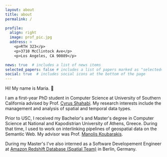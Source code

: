 ```yaml
---
layout: about
title: about
permalink: /

profile:
  align: right
  image: prof_pic.jpg
  address: >
    <p>RTH 323</p>
    <p>3710 McClintock Ave</p>
    <p>Los Angeles, CA 90089</p>

news: true  # includes a list of news items
selected_papers: false # includes a list of papers marked as "selected={true}"
social: true  # includes social icons at the bottom of the page
---
```


Hi! My name is Maria. :wave:

I am a first-year PhD student in Computer Science at University of Southern California advised by Prof. [Cyrus Shahabi](https://infolab.usc.edu/Shahabi/index.html). My research interests include the management and analysis of spatial and temporal data types.

Prior to USC, I received my Bachelor's and Master's degree in Computer Science at National and Kapodistrian University of Athens, Greece. During that time, I used to work on interlinking pipelines of geospatial data on the Semantic Web. My advisor was Prof. [Manolis Koubarakis](https://cgi.di.uoa.gr/~koubarak/).

During my Master's I've also interned as a Software Developement Engineer at [Amazon Redshift Database (Spatial Team)](https://aws.amazon.com/pm/redshift/?trk=8e5f044b-6475-484a-b7eb-8923cfdd5362&sc_channel=ps&s_kwcid=AL!4422!3!524552148442!e!!g!!amazon%20redshift&ef_id=Cj0KCQiAj4ecBhD3ARIsAM4Q_jHF2BEjT19GlAV0qHyEfaO9fSRL-67lPWf8ngdCdX3wX4w5tMqx3DgaApWLEALw_wcB:G:s&s_kwcid=AL!4422!3!524552148442!e!!g!!amazon%20redshift) in Berlin, Germany. 